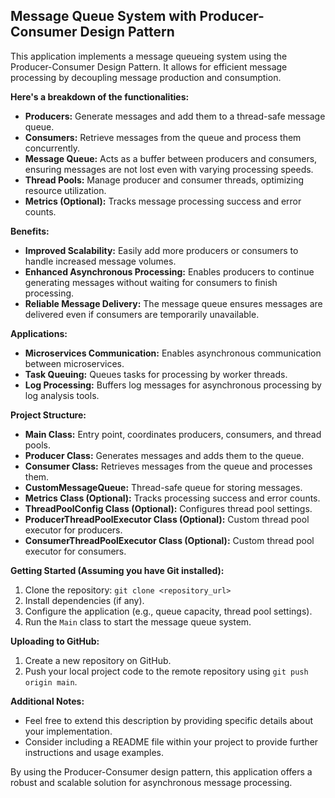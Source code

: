 ## Message Queue System with Producer-Consumer Design Pattern

This application implements a message queueing system using the Producer-Consumer Design Pattern. It allows for efficient message processing by decoupling message production and consumption.

**Here's a breakdown of the functionalities:**

* **Producers:** Generate messages and add them to a thread-safe message queue.
* **Consumers:** Retrieve messages from the queue and process them concurrently.
* **Message Queue:** Acts as a buffer between producers and consumers, ensuring messages are not lost even with varying processing speeds.
* **Thread Pools:** Manage producer and consumer threads, optimizing resource utilization.
* **Metrics (Optional):** Tracks message processing success and error counts.

**Benefits:**

* **Improved Scalability:** Easily add more producers or consumers to handle increased message volumes.
* **Enhanced Asynchronous Processing:** Enables producers to continue generating messages without waiting for consumers to finish processing.
* **Reliable Message Delivery:** The message queue ensures messages are delivered even if consumers are temporarily unavailable.

**Applications:**

* **Microservices Communication:** Enables asynchronous communication between microservices.
* **Task Queuing:** Queues tasks for processing by worker threads.
* **Log Processing:** Buffers log messages for asynchronous processing by log analysis tools.

**Project Structure:**

* **Main Class:** Entry point, coordinates producers, consumers, and thread pools.
* **Producer Class:** Generates messages and adds them to the queue.
* **Consumer Class:** Retrieves messages from the queue and processes them.
* **CustomMessageQueue:** Thread-safe queue for storing messages.
* **Metrics Class (Optional):** Tracks processing success and error counts.
* **ThreadPoolConfig Class (Optional):** Configures thread pool settings.
* **ProducerThreadPoolExecutor Class (Optional):** Custom thread pool executor for producers.
* **ConsumerThreadPoolExecutor Class (Optional):** Custom thread pool executor for consumers.

**Getting Started (Assuming you have Git installed):**

1. Clone the repository: `git clone <repository_url>`
2. Install dependencies (if any).
3. Configure the application (e.g., queue capacity, thread pool settings).
4. Run the `Main` class to start the message queue system.

**Uploading to GitHub:**

1. Create a new repository on GitHub.
2. Push your local project code to the remote repository using `git push origin main`.

**Additional Notes:**

* Feel free to extend this description by providing specific details about your implementation.
* Consider including a README file within your project to provide further instructions and usage examples.

By using the Producer-Consumer design pattern, this application offers a robust and scalable solution for asynchronous message processing.
